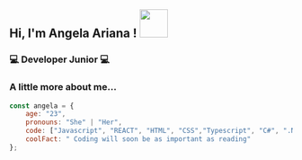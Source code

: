 <h2> Hi, I'm Angela Ariana  ! <img src="https://media.giphy.com/media/mGcNjsfWAjY5AEZNw6/giphy.gif" width="50"></h2>

### 💻 Developer Junior 💻


### A little more about me...  

```javascript
const angela = {
    age: "23",
    pronouns: "She" | "Her",
    code: ["Javascript", "REACT", "HTML", "CSS","Typescript", "C#", ".Net"],
    coolFact: " Coding will soon be as important as reading"
};
```

